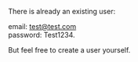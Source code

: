 There is already an existing user:  

email: test@test.com  
password: Test1234.  

But feel free to create a user yourself. 
